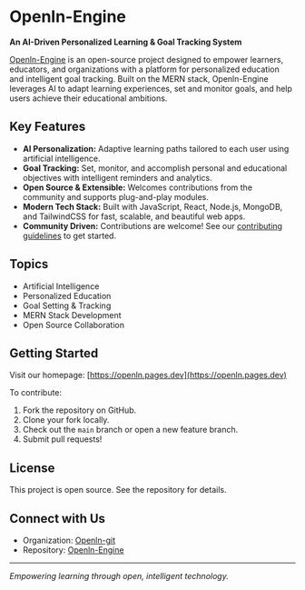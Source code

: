 # Openln-Engine

**An AI-Driven Personalized Learning & Goal Tracking System**

[Openln-Engine](https://github.com/Openln-git/Openln-Engine) is an open-source project designed to empower learners, educators, and organizations with a platform for personalized education and intelligent goal tracking. Built on the MERN stack, Openln-Engine leverages AI to adapt learning experiences, set and monitor goals, and help users achieve their educational ambitions.

## Key Features

- **AI Personalization:** Adaptive learning paths tailored to each user using artificial intelligence.
- **Goal Tracking:** Set, monitor, and accomplish personal and educational objectives with intelligent reminders and analytics.
- **Open Source & Extensible:** Welcomes contributions from the community and supports plug-and-play modules.
- **Modern Tech Stack:** Built with JavaScript, React, Node.js, MongoDB, and TailwindCSS for fast, scalable, and beautiful web apps.
- **Community Driven:** Contributions are welcome! See our [contributing guidelines](CONTRIBUTING.md) to get started.

## Topics

- Artificial Intelligence
- Personalized Education
- Goal Setting & Tracking
- MERN Stack Development
- Open Source Collaboration

## Getting Started

Visit our homepage: [https://openln.pages.dev](https://openln.pages.dev)

To contribute:
1. Fork the repository on GitHub.
2. Clone your fork locally.
3. Check out the `main` branch or open a new feature branch.
4. Submit pull requests!

## License

This project is open source. See the repository for details.

## Connect with Us

- Organization: [Openln-git](https://github.com/Openln-git)
- Repository: [Openln-Engine](https://github.com/Openln-git/Openln-Engine)

---

*Empowering learning through open, intelligent technology.*
